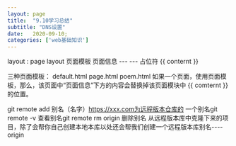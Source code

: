 ```yaml
---
layout: page
title:  "9.10学习总结"
subtitle: "DNS设置"
date:   2020-09-10; 
categories: ['web基础知识']
---
```

layout :    page                        layout  页面模板
页面信息     ---        ---
占位符        {{ conternt }}

三种页面模板：    default.html        page.html        poem.html
如果一个页面，使用页面模板，那么，该页面中“页面信息”下方的内容会替换掉该页面模块中 {{ comternt }}的位置。

git remote add 别名（名字）https://xxx.com为远程版本仓库的            一个别名git remote -v                           查看别名git remote rm origin                删除别名
从远程版本库中克隆下来的项目，除了会帮你自己创建本地本库以处还会帮我们创建一个远程版本库别名----origin

